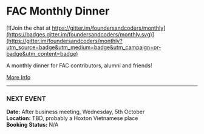 # FAC  Monthly Dinner

[![Join the chat at https://gitter.im/foundersandcoders/monthly](https://badges.gitter.im/foundersandcoders/monthly.svg)](https://gitter.im/foundersandcoders/monthly?utm_source=badge&utm_medium=badge&utm_campaign=pr-badge&utm_content=badge)

A monthly dinner for FAC contributors, alumni and friends!

[More Info](https://github.com/foundersandcoders/monthly/blob/master/INFO.md)
___

### NEXT EVENT
**Date:** After business meeting, Wednesday, 5th October  
**Location:** TBD, probably a Hoxton Vietnamese place  
**Booking Status:** N/A
